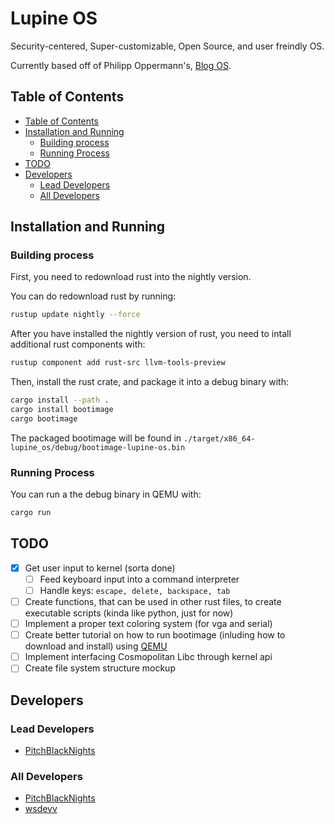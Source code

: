 # Lupine OS <!-- omit in toc -->

Security-centered, Super-customizable, Open Source, and user freindly OS.

Currently based off of Philipp Oppermann's, [Blog OS](https://github.com/phil-opp/blog_os).

## Table of Contents

- [Table of Contents](#table-of-contents)
- [Installation and Running](#installation-and-running)
  - [Building process](#building-process)
  - [Running Process](#running-process)
- [TODO](#todo)
- [Developers](#developers)
  - [Lead Developers](#lead-developers)
  - [All Developers](#all-developers)

## Installation and Running

### Building process

First, you need to redownload rust into the nightly version.

You can do redownload rust by running:

```bash
rustup update nightly --force
```

After you have installed the nightly version of rust, you need to intall additional rust components with:

```bash
rustup component add rust-src llvm-tools-preview
```

Then, install the rust crate, and package it into a debug binary with:

```bash
cargo install --path .
cargo install bootimage
cargo bootimage
```

The packaged bootimage will be found in `./target/x86_64-lupine_os/debug/bootimage-lupine-os.bin`

### Running Process

You can run a the debug binary in QEMU with:

```bash
cargo run
```

## TODO

- [x] Get user input to kernel (sorta done)
  - [ ] Feed keyboard input into a command interpreter
  - [ ] Handle keys: `escape, delete, backspace, tab`
- [ ] Create functions, that can be used in other rust files, to create executable scripts (kinda like python, just for now)
- [ ] Implement a proper text coloring system (for vga and serial)
- [ ] Create better tutorial on how to run bootimage (inluding how to download and install) using [QEMU](https://www.qemu.org/)
- [ ] Implement interfacing Cosmopolitan Libc through kernel api
- [ ] Create file system structure mockup

## Developers

### Lead Developers

- [PitchBlackNights](https://github.com/PitchBlackNights)

### All Developers

- [PitchBlackNights](https://github.com/PitchBlackNights)
- [wsdevv](https://github.com/wsdevv)
